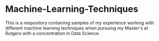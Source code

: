 # Machine-Learning-Techniques

This is a respository containing samples of my experience working with different machine learning techniques when pursuing my Master's at Rutgers with a concentration in Data Science.
